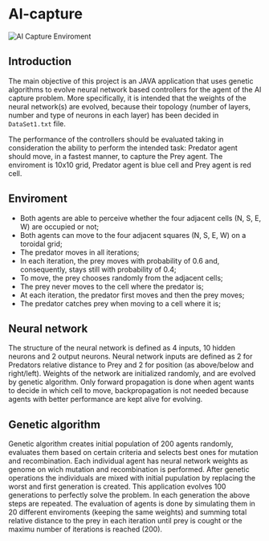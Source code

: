 # AI-capture

![AI Capture Enviroment](https://raw.githubusercontent.com/IbrahimMuzaferija/AI-capture/master/enviroment-picture.png?raw=true)

## Introduction

The main objective of this project is an JAVA application that uses genetic algorithms to evolve neural network based controllers for the agent of the AI capture problem. More specifically, it is intended that the weights of the neural network(s) are evolved, because their topology (number of layers, number and type of neurons in each layer) has been decided in ```DataSet1.txt``` file. 

The performance of the controllers should be evaluated taking in consideration the ability to perform the intended task: Predator agent should move, in a fastest manner, to capture the Prey agent. The enviroment is 10x10 grid, Predator agent is blue cell and Prey agent is red cell.



## Enviroment

- Both  agents  are  able  to  perceive  whether  the  four  adjacent  cells  (N,  S,  E,  W)  are  occupied  or  not;  
- Both  agents  can  move  to  the  four  adjacent  squares  (N,  S,  E,  W)  on  a  toroidal  grid;  
- The  predator  moves  in  all  iterations;  
- In  each  iteration,  the  prey  moves  with  probability  of  0.6  and,  consequently, stays  still  with  probability  of 0.4;
- To  move,  the  prey  chooses  randomly  from  the  adjacent  cells;
- The  prey never  moves  to  the  cell  where  the  predator  is;  
- At  each  iteration,  the  predator  first  moves  and  then the  prey  moves;  
- The  predator  catches  prey  when  moving  to  a  cell  where it  is;  



## Neural network

The  structure  of  the  neural  network  is  defined as 4 inputs, 10 hidden neurons and 2 output neurons. Neural network inputs are defined as 2 for Predators relative distance to Prey and 2 for position (as above/below and right/left). Weights of the network are initialized randomly, and are evolved by genetic algorithm. Only forward propagation is done when agent wants to decide in which cell to move, backpropagation is not needed because agents with better performance are kept alive for evolving.


## Genetic algorithm

Genetic algorithm creates initial population of 200 agents randomly, evaluates them based on certain criteria and selects best ones for mutation and recombination. Each individual agent has neural network weights as genome on wich mutation and recombination is performed. After genetic operations the individuals are mixed with initial pupulation by replacing the worst and first generation is created. This application evolves 100 generations to perfectly solve the problem. In each generation the above steps are repeated. The evaluation of agents is done by simulating them in 20 different enviroments (keeping the same weights) and summing total relative distance to the prey in each iteration until prey is cought or the maximu number of iterations is reached (200).
